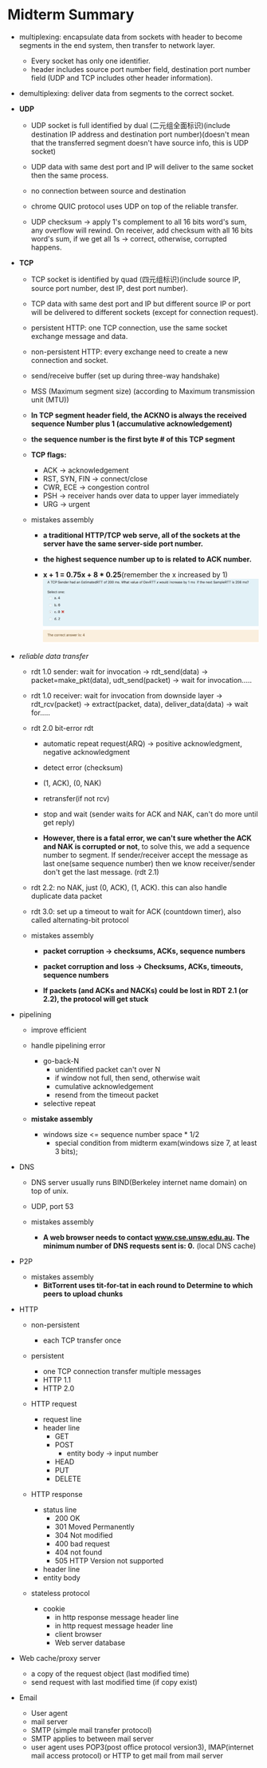 # Midterm Summary

* multiplexing: encapsulate data from sockets with header to become segments in the end system, then transfer to network layer.
  * Every socket has only one identifier.
  * header includes source port number field, destination port number field (UDP and TCP includes other header information).

* demultiplexing: deliver data from segments to the correct socket.

* __UDP__
  * UDP socket is full identified by dual (二元组全面标识)(include destination IP address and destination port number)(doesn't mean that the transferred segment doesn't have source info, this is UDP socket)
  * UDP data with same dest port and IP will deliver to the same socket then the same process.

  * no connection between source and destination

  * chrome QUIC protocol uses UDP on top of the reliable transfer.

  * UDP checksum -> apply 1's complement to all 16 bits word's sum, any overflow will rewind. On receiver, add checksum with all 16 bits word's sum, if we get all 1s -> correct, otherwise, corrupted happens.

* __TCP__
  * TCP socket is identified by quad (四元组标识)(include source IP, source port number, dest IP, dest port number).
  * TCP data with same dest port and IP but different source IP or port will be delivered to different sockets (except for connection request).

  * persistent HTTP: one TCP connection, use the same socket exchange message and data.
  * non-persistent HTTP: every exchange need to create a new connection and socket.

  * send/receive buffer (set up during three-way handshake)
  * MSS (Maximum segment size) (according to Maximum transmission unit (MTU))

  * __In TCP segment header field, the ACKNO is always the received sequence Number plus 1 (accumulative acknowledgement)__
  * __the sequence number is the first byte # of this TCP segment__
  * __TCP flags:__
    * ACK -> acknowledgement
    * RST, SYN, FIN -> connect/close
    * CWR, ECE -> congestion control
    * PSH -> receiver hands over data to upper layer immediately
    * URG -> urgent

  * mistakes assembly

    * __a traditional HTTP/TCP web serve, all of the sockets at the server have the same server-side port number.__

    * __the highest sequence number up to is related to ACK number.__

    * __x + 1 = 0.75x + 8 * 0.25__(remember the x increased by 1)
    ![img3](../../../img/Screen%20Shot%202020-07-13%20at%201.29.27%20pm.png)

* _reliable data transfer_
  * rdt 1.0 sender: wait for invocation -> rdt_send(data) -> packet=make_pkt(data), udt_send(packet) -> wait for invocation.....
  * rdt 1.0 receiver: wait for invocation from downside layer -> rdt_rcv(packet) -> extract(packet, data), deliver_data(data) -> wait for.....
  * rdt 2.0 bit-error rdt
    * automatic repeat request(ARQ) -> positive acknowledgment, negative acknowledgment
    * detect error (checksum)
    * (1, ACK), (0, NAK)
    * retransfer(if not rcv)

    * stop and wait (sender waits for ACK and NAK, can't do more until get reply)

    * __However, there is a fatal error, we can't sure whether the ACK and NAK is corrupted or not__, to solve this, we add a sequence number to segment. If sender/receiver accept the message as last one(same sequence number) then we know receiver/sender don't get the last message. (rdt 2.1)
  * rdt 2.2: no NAK, just (0, ACK), (1, ACK). this can also handle duplicate data packet
  * rdt 3.0: set up a timeout to wait for ACK (countdown timer), also called alternating-bit protocol
  
  * mistakes assembly
    * __packet corruption -> checksums, ACKs, sequence numbers__

    * __packet corruption and loss -> Checksums, ACKs, timeouts, sequence numbers__

    * __If packets (and ACKs and NACKs) could be lost in RDT 2.1 (or 2.2), the protocol will get stuck__

* pipelining
  * improve efficient
  * handle pipelining error
    * go-back-N
      * unidentified packet can't over N
      * if window not full, then send, otherwise wait
      * cumulative acknowledgement
      * resend from the timeout packet
    * selective repeat

  * __mistake assembly__

    * windows size <= sequence number space * 1/2
      * special condition from midterm exam(windows size 7, at least 3 bits);

* DNS
  * DNS server usually runs BIND(Berkeley internet name domain) on top of unix.
  * UDP, port 53

  * mistakes assembly
    * __A web browser needs to contact www.cse.unsw.edu.au. The minimum number of DNS requests sent is: 0.__ (local DNS cache)

* P2P

  * mistakes assembly
    * __BitTorrent uses tit-for-tat in each round to Determine to which peers to upload chunks__

* HTTP
  * non-persistent
    * each TCP transfer once

  * persistent
    * one TCP connection transfer multiple messages
    * HTTP 1.1
    * HTTP 2.0

  * HTTP request
    * request line
    * header line
      * GET
      * POST
        * entity body -> input number
      * HEAD
      * PUT
      * DELETE

  * HTTP response
    * status line
      * 200 OK
      * 301 Moved Permanently
      * 304 Not modified
      * 400 bad request
      * 404 not found
      * 505 HTTP Version not supported
    * header line
    * entity body

  * stateless protocol
    * cookie
      * in http response message header line
      * in http request message header line
      * client browser
      * Web server database

* Web cache/proxy server
  * a copy of the request object (last modified time)
  * send request with last modified time (if copy exist)

* Email
  * User agent
  * mail server
  * SMTP (simple mail transfer protocol)
  * SMTP applies to between mail server
  * user agent uses POP3(post office protocol version3), IMAP(internet mail access protocol) or HTTP to get mail from mail server